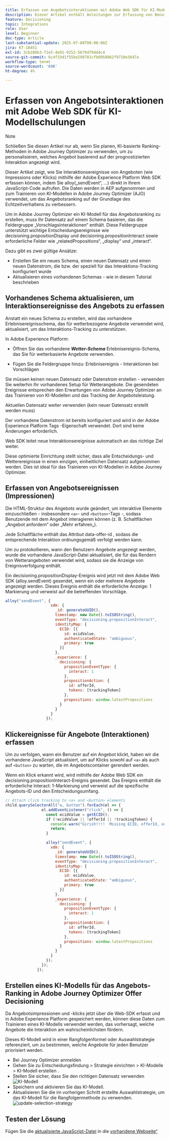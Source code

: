 ```yaml
---
title: Erfassen von Angebotsinteraktionen mit Adobe Web SDK für KI-Modellschulungen
description: Dieser Artikel enthält Anleitungen zur Erfassung von Benutzerinteraktionsdaten - wie Angebotsimpressionen und Klicks - mithilfe der Adobe Experience Platform Web SDK (alloy.js). Diese Daten dienen als Grundlage für das Trainieren von KI-Modellen in Adobe Journey Optimizer (AJO), damit diese Angebote intelligent nach Benutzerverhalten und kontextuellen Signalen reihen.
feature: Decisioning
topic: Integrations
role: User
level: Beginner
doc-type: Article
last-substantial-update: 2025-07-08T00:00:00Z
jira: KT-18451
exl-id: 3cb280b3-71e5-4e91-9252-5679d794d4c4
source-git-commit: 6c4f33d1f55be298781cfb0958862f9710e3647a
workflow-type: tm+mt
source-wordcount: '698'
ht-degree: 4%

---
```


# Erfassen von Angebotsinteraktionen mit Adobe Web SDK für KI-Modellschulungen

>[!NOTE]
>
> Schließen Sie diesen Artikel nur ab, wenn Sie planen, KI-basierte Ranking-Methoden in Adobe Journey Optimizer zu verwenden, um zu personalisieren, welches Angebot basierend auf der prognostizierten Interaktion angezeigt wird.



Dieser Artikel zeigt, wie Sie Interaktionsereignisse von Angeboten (wie Impressions oder Klicks) mithilfe der Adobe Experience Platform Web SDK erfassen können, indem Sie alloy(„sendEvent“, …) direkt in Ihrem JavaScript-Code aufrufen. Die Daten werden in AEP aufgenommen und zum Trainieren von KI-Modellen in Adobe Journey Optimizer (AJO) verwendet, um das Angebotsranking auf der Grundlage des Echtzeitverhaltens zu verbessern.

Um in Adobe Journey Optimizer ein KI-Modell für das Angebotsranking zu erstellen, muss Ihr Datensatz auf einem Schema basieren, das die Feldergruppe „Vorschlagsinteraktionen“ enthält. Diese Feldergruppe unterstützt wichtige Entscheidungsereignisse wie decisioning.propositionDisplay und decisioning.propositionInteract sowie erforderliche Felder wie „relatedPropositions“, „display“ und „interact“.

Dazu gibt es zwei gültige Ansätze:

- Erstellen Sie ein neues Schema, einen neuen Datensatz und einen neuen Datenstrom, die bzw. der speziell für das Interaktions-Tracking konfiguriert wurde
- Aktualisieren eines vorhandenen Schemas - wie in diesem Tutorial beschrieben



## Vorhandenes Schema aktualisieren, um Interaktionsereignisse des Angebots zu erfassen

Anstatt ein neues Schema zu erstellen, wird das vorhandene Erlebnisereignisschema, das für wetterbezogene Angebote verwendet wird, aktualisiert, um das Interaktions-Tracking zu unterstützen.

In Adobe Experience Platform:

- Öffnen Sie das vorhandene _**Wetter-Schema**_ Erlebnisereignis-Schema, das Sie für wetterbasierte Angebote verwenden.

- Fügen Sie die Feldergruppe hinzu:
Erlebnisereignis - Interaktionen bei Vorschlägen

Sie müssen keinen neuen Datensatz oder Datenstrom erstellen - verwenden Sie weiterhin Ihr vorhandenes Setup für Wetterangebote. Die gesendeten Ereignisse entsprechen den Erwartungen von Adobe Journey Optimizer an das Trainieren von KI-Modellen und das Tracking der Angebotsleistung.


Aktuellen Datensatz weiter verwenden (kein neuer Datensatz erstellt werden muss)

Der vorhandene Datenstrom ist bereits konfiguriert und wird in der Adobe Experience Platform Tags -Eigenschaft verwendet. Dort sind keine Änderungen erforderlich.

Web SDK leitet neue Interaktionsereignisse automatisch an das richtige Ziel weiter.

Diese optimierte Einrichtung stellt sicher, dass alle Entscheidungs- und Wetterereignisse in einen einzigen, einheitlichen Datensatz aufgenommen werden. Dies ist ideal für das Trainieren von KI-Modellen in Adobe Journey Optimizer.


## Erfassen von Angebotsereignissen (Impressionen)

Die HTML-Struktur des Angebots wurde geändert, um interaktive Elemente einzuschließen - insbesondere `<a>`- und `<button>`-Tags -, sodass Benutzende mit dem Angebot interagieren können (z. B. Schaltflächen „Angebot anfordern“ oder „Mehr erfahren„).

Jede Schaltfläche enthält das Attribut data-offer-id , sodass die entsprechende Interaktion ordnungsgemäß verfolgt werden kann.



Um zu protokollieren, wann den Benutzern Angebote angezeigt werden, wurde die vorhandene JavaScript-Datei aktualisiert, die für das Rendern von Wetterangeboten verwendet wird, sodass sie die Anzeige von Ereignisverfolgung enthält.

Ein decisioning.propositionDisplay-Ereignis wird jetzt mit dem Adobe Web SDK (alloy.sendEvent) gesendet, wenn ein oder mehrere Angebote angezeigt werden. Dieses Ereignis enthält die erforderliche Anzeige: 1 Markierung und verweist auf die betreffenden Vorschläge.


```javascript
alloy("sendEvent", {
                    xdm: {
                      _id: generateUUID(),
                      timestamp: new Date().toISOString(),
                      eventType: "decisioning.propositionInteract",
                      identityMap: {
                        ECID: [{
                          id: ecidValue,
                          authenticatedState: "ambiguous",
                          primary: true
                        }]
                      },
                      _experience: {
                        decisioning: {
                          propositionEventType: {
                            interact: 1
                          },
                          propositionAction: {
                            id: offerId,
                            tokens: [trackingToken]
                          },
                          propositions: window.latestPropositions
                        }
                      }
                    }
                  });
```

## Klickereignisse für Angebote (Interaktionen) erfassen

Um zu verfolgen, wann ein Benutzer auf ein Angebot klickt, haben wir die vorhandene JavaScript aktualisiert, um auf Klicks sowohl auf `<a>` als auch auf `<button>` zu warten, die im Angebotscontainer gerendert werden.

Wenn ein Klick erkannt wird, wird mithilfe der Adobe Web SDK ein decisioning.propositionInteract-Ereignis gesendet. Das Ereignis enthält die erforderliche Interact: 1-Markierung und verweist auf die spezifische Angebots-ID und den Entscheidungsumfang.

```javascript
// Attach click tracking to <a> and <button> elements
child.querySelectorAll("a, button").forEach(el => {
                el.addEventListener("click", () => {
                  const ecidValue = getECID();
                  if (!ecidValue || !offerId || !trackingToken) {
                    console.warn("Girish!!!!  Missing ECID, offerId, or trackingToken. Interaction event not sent.");
                    return;
                  }

                  alloy("sendEvent", {
                    xdm: {
                      _id: generateUUID(),
                      timestamp: new Date().toISOString(),
                      eventType: "decisioning.propositionInteract",
                      identityMap: {
                        ECID: [{
                          id: ecidValue,
                          authenticatedState: "ambiguous",
                          primary: true
                        }]
                      },
                      _experience: {
                        decisioning: {
                          propositionEventType: {
                            interact: 1
                          },
                          propositionAction: {
                            id: offerId,
                            tokens: [trackingToken]
                          },
                          propositions: window.latestPropositions
                        }
                      }
                    }
                  });
                });
              });
```

## Erstellen eines KI-Modells für das Angebots-Ranking in Adobe Journey Optimizer Offer Decisioning

Da Angebotsimpressionen und -klicks jetzt über die Web-SDK erfasst und in Adobe Experience Platform gespeichert werden, können diese Daten zum Trainieren eines KI-Modells verwendet werden, das vorhersagt, welche Angebote die Interaktion am wahrscheinlichsten fördern.

Dieses KI-Modell wird in einer Rangfolgenformel oder Auswahlstrategie referenziert, um zu bestimmen, welche Angebote für jeden Benutzer priorisiert werden.
- Bei Journey Optimizer anmelden
- Gehen Sie zu Entscheidungsfindung > Strategie einrichten > KI-Modelle > KI-Modell erstellen .
- Stellen Sie sicher, dass Sie den richtigen Datensatz verwenden
  ![KI-Modell](assets/ai-model.png)
- Speichern und aktivieren Sie das KI-Modell.
- Aktualisieren Sie die im vorherigen Schritt erstellte Auswahlstrategie, um das KI-Modell für die Rangfolgenmethode zu verwenden.
  ![update-selection-strategy](assets/update-selection-strategy.png)

## Testen der Lösung

Fügen Sie die [aktualisierte JavaScript-Datei](assets/ai-model.js) in die [vorhandene Webseite“ ](assets/weather-offers.html)
